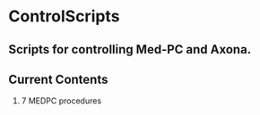 # ControlScripts

## Scripts for controlling Med-PC and Axona.

## Current Contents

1. 7 MEDPC procedures
